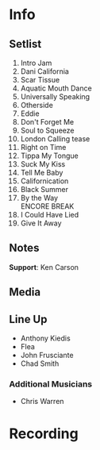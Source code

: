 # Info

## Setlist

1. Intro Jam
2. Dani California
3. Scar Tissue
4. Aquatic Mouth Dance
5. Universally Speaking
6. Otherside
7. Eddie
8. Don't Forget Me
9. Soul to Squeeze
10. London Calling tease
11. Right on Time
12. Tippa My Tongue
13. Suck My Kiss
14. Tell Me Baby
15. Californication
16. Black Summer
17. By the Way
<br> ENCORE BREAK
18. I Could Have Lied
19. Give It Away

## Notes
 
**Support**: Ken Carson


## Media 

## Line Up

* Anthony Kiedis
* Flea
* John Frusciante
* Chad Smith

### Additional Musicians

* Chris Warren


# Recording
